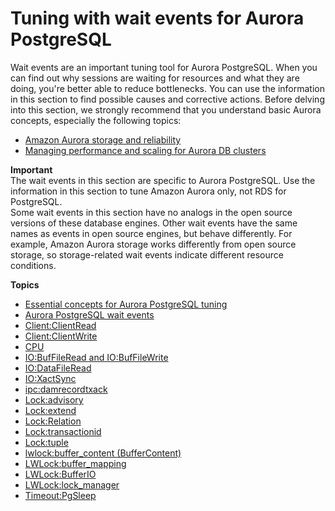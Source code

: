 # Tuning with wait events for Aurora PostgreSQL<a name="AuroraPostgreSQL.Tuning"></a>

Wait events are an important tuning tool for Aurora PostgreSQL\. When you can find out why sessions are waiting for resources and what they are doing, you're better able to reduce bottlenecks\. You can use the information in this section to find possible causes and corrective actions\. Before delving into this section, we strongly recommend that you understand basic Aurora concepts, especially the following topics:
+ [Amazon Aurora storage and reliability](Aurora.Overview.StorageReliability.md)
+ [Managing performance and scaling for Aurora DB clusters](Aurora.Managing.Performance.md) 

**Important**  
The wait events in this section are specific to Aurora PostgreSQL\. Use the information in this section to tune Amazon Aurora only, not RDS for PostgreSQL\.  
Some wait events in this section have no analogs in the open source versions of these database engines\. Other wait events have the same names as events in open source engines, but behave differently\. For example, Amazon Aurora storage works differently from open source storage, so storage\-related wait events indicate different resource conditions\.

**Topics**
+ [Essential concepts for Aurora PostgreSQL tuning](AuroraPostgreSQL.Tuning.concepts.md)
+ [Aurora PostgreSQL wait events](AuroraPostgreSQL.Tuning.concepts.summary.md)
+ [Client:ClientRead](apg-waits.clientread.md)
+ [Client:ClientWrite](apg-waits.clientwrite.md)
+ [CPU](apg-waits.cpu.md)
+ [IO:BufFileRead and IO:BufFileWrite](apg-waits.iobuffile.md)
+ [IO:DataFileRead](apg-waits.iodatafileread.md)
+ [IO:XactSync](apg-waits.xactsync.md)
+ [ipc:damrecordtxack](apg-waits.ipcdamrecordtxac.md)
+ [Lock:advisory](apg-waits.lockadvisory.md)
+ [Lock:extend](apg-waits.lockextend.md)
+ [Lock:Relation](apg-waits.lockrelation.md)
+ [Lock:transactionid](apg-waits.locktransactionid.md)
+ [Lock:tuple](apg-waits.locktuple.md)
+ [lwlock:buffer\_content \(BufferContent\)](apg-waits.lockbuffercontent.md)
+ [LWLock:buffer\_mapping](apg-waits.lwl-buffer-mapping.md)
+ [LWLock:BufferIO](apg-waits.lwlockbufferio.md)
+ [LWLock:lock\_manager](apg-waits.lw-lock-manager.md)
+ [Timeout:PgSleep](apg-waits.timeoutpgsleep.md)